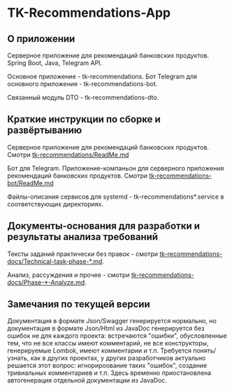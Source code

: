 # TK-Recommendations-App

## О приложении

Серверное приложение для рекомендаций банковских продуктов.
Spring Boot, Java, Telegram API.

Основное приложение - tk-recommendations.
Бот Telegram для основного приложения - tk-recommendations-bot.

Связанный модуль DTO - tk-recommendations-dto.

## Краткие инструкции по сборке и развёртыванию

Серверное приложение для рекомендаций банковских продуктов.
Смотри [tk-recommendations/ReadMe.md](https://github.com/taker1974/tk-recommendations-app/blob/main/tk-recommendations/ReadMe.md)

Бот для Telegram. Приложение-компаньон для серверного приложения рекомендаций банковских продуктов.
Смотри [tk-recommendations-bot/ReadMe.md](https://github.com/taker1974/tk-recommendations-app/blob/main/tk-recommendations-bot/ReadMe.md)

Файлы-описания сервисов для systemd - tk-recommendations*.service в соответствующих директориях.

## Документы-основания для разработки и результаты анализа требований

Тексты заданий практически без правок - смотри [tk-recommendations-docs/Technical-task-phase-*.md](https://github.com/taker1974/tk-recommendations-app/blob/main/tk-recommendations-docs/).

Анализ, рассуждения и прочее - смотри [tk-recommendations-docs/Phase-*-Analyze.md](https://github.com/taker1974/tk-recommendations-app/blob/main/tk-recommendations-docs/).

## Замечания по текущей версии

Документация в формате Json/Swagger генерируется нормально, но документация в формате Json/Html из JavaDoc генерируется без ошибок не для каждого проекта: встречаются "ошибки", обусловленные тем, что не все классы имеют комментарий, не все конструкторы, генерируемые Lombok, имеют комментарии и т.п.
Требуется понять/узнать, как в других проектах, у других разработчиков актуально решается этот вопрос: игнорироование таких "ошибок", создание тривиальных комментариев и т.п.
Здесь временно приостановлена автогенерация отдельной документации из JavaDoc.
